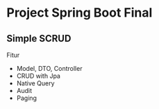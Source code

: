 # Project Spring Boot Final

## Simple SCRUD

Fitur
- Model, DTO, Controller
- CRUD with Jpa
- Native Query
- Audit
- Paging
